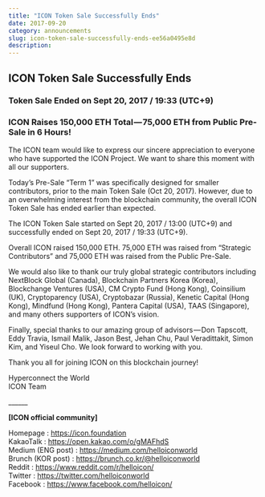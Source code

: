 ```yaml
---
title: "ICON Token Sale Successfully Ends"
date: 2017-09-20
category: announcements
slug: icon-token-sale-successfully-ends-ee56a0495e8d
description:
---
```


## ICON Token Sale Successfully Ends

### Token Sale Ended on Sept 20, 2017 / 19:33 (UTC+9)

### ICON Raises 150,000 ETH Total — 75,000 ETH from Public Pre-Sale in 6 Hours!

The ICON team would like to express our sincere appreciation to everyone who have supported the ICON Project. We want to share this moment with all our supporters.

Today’s Pre-Sale “Term 1” was specifically designed for smaller contributors, prior to the main Token Sale (Oct 20, 2017). However, due to an overwhelming interest from the blockchain community, the overall ICON Token Sale has ended earlier than expected.

The ICON Token Sale started on Sept 20, 2017 / 13:00 (UTC+9) and successfully ended on Sept 20, 2017 / 19:33 (UTC+9).

Overall ICON raised 150,000 ETH. 75,000 ETH was raised from “Strategic Contributors” and 75,000 ETH was raised from the Public Pre-Sale.

We would also like to thank our truly global strategic contributors including NextBlock Global (Canada), Blockchain Partners Korea (Korea), Blockchange Ventures (USA), CM Crypto Fund (Hong Kong), Coinsilium (UK), Cryptoparency (USA), Cryptobazar (Russia), Kenetic Capital (Hong Kong), Mindfund (Hong Kong), Pantera Capital (USA), TAAS (Singapore), and many others supporters of ICON’s vision.

Finally, special thanks to our amazing group of advisors — Don Tapscott, Eddy Travia, Ismail Malik, Jason Best, Jehan Chu, Paul Veradittakit, Simon Kim, and Yiseul Cho. We look forward to working with you.

Thank you all for joining ICON on this blockchain journey!

Hyperconnect the World  
ICON Team

\_\_\_\_\_\_

**[ICON official community]**

Homepage : <https://icon.foundation>  
KakaoTalk : <https://open.kakao.com/o/gMAFhdS>  
Medium (ENG post) : <https://medium.com/helloiconworld>  
Brunch (KOR post) : <https://brunch.co.kr/@helloiconworld>  
Reddit : <https://www.reddit.com/r/helloicon/>  
Twitter : <https://twitter.com/helloiconworld>  
Facebook : <https://www.facebook.com/helloicon/>

